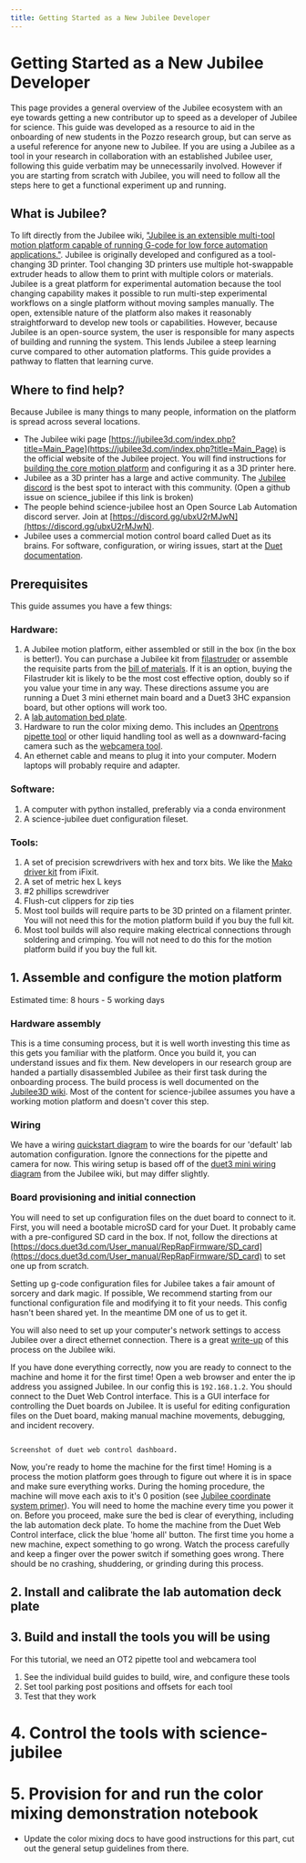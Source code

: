 ```yaml
---
title: Getting Started as a New Jubilee Developer
---
```


# Getting Started as a New Jubilee Developer

This page provides a general overview of the Jubilee ecosystem with an eye towards getting a new contributor up to speed as a developer of Jubilee for science. This guide was developed as a resource to aid in the onboarding of new students in the Pozzo research group, but can serve as a useful reference for anyone new to Jubilee. If you are using a Jubilee as a tool in your research in collaboration with an established Jubilee user, following this guide verbatim may be unnecessarily involved. However if you are starting from scratch with Jubilee, you will need to follow all the steps here to get a functional experiment up and running. 

## What is Jubilee?

To lift directly from the Jubilee wiki, ["Jubilee is an extensible multi-tool motion platform capable of running G-code for low force automation applications."](https://jubilee3d.com/index.php?title=Main_Page). Jubilee is originally developed and configured as a tool-changing 3D printer. Tool changing 3D printers use multiple hot-swappable extruder heads to allow them to print with multiple colors or materials. Jubilee is a great platform for experimental automation because the tool changing capability makes it possible to run multi-step experimental workflows on a single platform without moving samples manually. The open, extensible nature of the platform also makes it reasonably straightforward to develop new tools or capabilities. However, because Jubilee is an open-source system, the user is responsible for many aspects of building and running the system. This lends Jubilee a steep learning curve compared to other automation platforms. This guide provides a pathway to flatten that learning curve.

## Where to find help? 

Because Jubilee is many things to many people, information on the platform is spread across several locations. 

- The Jubilee wiki page [https://jubilee3d.com/index.php?title=Main_Page](https://jubilee3d.com/index.php?title=Main_Page) is the official website of the Jubilee project. You will find instructions for [building the core motion platform](https://jubilee3d.com/index.php?title=Assembly_Instructions) and configuring it as a 3D printer here. 
- Jubilee as a 3D printer has a large and active community. The [Jubilee discord](https://discord.gg/RxMaGJdGH9) is the best spot to interact with this community. (Open a github issue on science_jubilee if this link is broken)
- The people behind science-jubilee host an Open Source Lab Automation discord server. Join at [https://discord.gg/ubxU2rMJwN](https://discord.gg/ubxU2rMJwN). 
- Jubilee uses a commercial motion control board called Duet as its brains. For software, configuration, or wiring issues, start at the [Duet documentation](https://docs.duet3d.com/).


## Prerequisites

This guide assumes you have a few things:

### Hardware:

1. A Jubilee motion platform, either assembled or still in the box (in the box is better!). You can purchase a Jubilee kit from [filastruder](https://www.filastruder.com/collections/jubilee/products/jubilee-motion-platform-kit) or assemble the requisite parts from the [bill of materials](https://jubilee3d.com/index.php?title=Getting_Parts). If it is an option, buying the Filastruder kit is likely to be the most cost effective option, doubly so if you value your time in any way. These directions assume you are running a Duet 3 mini ethernet main board and a Duet3 3HC expansion board, but other options will work too. 
2. A [lab automation bed plate](https://github.com/machineagency/science-jubilee/tree/main/tool_library/bed_plate).
3. Hardware to run the color mixing demo. This includes an [Opentrons pipette tool](https://github.com/machineagency/science-jubilee/tree/main/tool_library/OT2_pipette) or other liquid handling tool as well as a downward-facing camera such as the [webcamera tool](https://github.com/machineagency/science-jubilee/tree/main/tool_library/webcamera).
4. An ethernet cable and means to plug it into your computer. Modern laptops will probably require and adapter. 

### Software:

1. A computer with python installed, preferably via a conda environment
2. A science-jubilee duet configuration fileset. 

### Tools:

1. A set of precision screwdrivers with hex and torx bits. We like the [Mako driver kit](https://www.ifixit.com/products/mako-driver-kit-64-precision-bits) from iFixit.
2. A set of metric hex L keys
3. #2 phillips screwdriver
4. Flush-cut clippers for zip ties 
5. Most tool builds will require parts to be 3D printed on a filament printer. You will not need this for the motion platform build if you buy the full kit.
6. Most tool builds will also require making electrical connections through soldering and crimping. You will not need to do this for the motion platform build if you buy the full kit.


## 1. Assemble and configure the motion platform

Estimated time: 8 hours - 5 working days

### Hardware assembly

This is a time consuming process, but it is well worth investing this time as this gets you familiar with the platform. Once you build it, you can understand issues and fix them. New developers in our research group are handed a partially disassembled Jubilee as their first task during the onboarding process. The build process is well documented on the [Jubilee3D wiki](https://jubilee3d.com/index.php?title=Assembly_Instructions). Most of the content for science-jubilee assumes you have a working motion platform and doesn't cover this step. 

### Wiring

We have a wiring [quickstart diagram](https://github.com/machineagency/science-jubilee/blob/main/docs/pdfs/jubilee_wiring_colormix.pdf) to wire the boards for our 'default' lab automation configuration. Ignore the connections for the pipette and camera for now. This wiring setup is based off of the [duet3 mini wiring diagram](https://raw.githubusercontent.com/machineagency/jubilee/main/frame/assembly_instructions/wiring/duet3_mini/duet3_mini_frame_wiring.png) from the Jubilee wiki, but may differ slightly. 

### Board provisioning and initial connection

You will need to set up configuration files on the duet board to connect to it. First, you will need a bootable microSD card for your Duet. It probably came with a pre-configured SD card in the box. If not, follow the directions at [https://docs.duet3d.com/User_manual/RepRapFirmware/SD_card](https://docs.duet3d.com/User_manual/RepRapFirmware/SD_card) to set one up from scratch.

Setting up g-code configuration files for Jubilee takes a fair amount of sorcery and dark magic. If possible, We recommend starting from our functional configuration file and modifying it to fit your needs. This config hasn't been shared yet. In the meantime DM one of us to get it. 

You will also need to set up your computer's network settings to access Jubilee over a direct ethernet connection. There is a great [write-up](https://jubilee3d.com/index.php?title=Connecting_to_Jubilee) of this process on the Jubilee wiki. 

If you have done everything correctly, now you are ready to connect to the machine and home it for the first time! Open a web browser and enter the ip address you assigned Jubilee. In our config this is `192.168.1.2`. You should connect to the Duet Web Control interface. This is a GUI interface for controlling the Duet boards on Jubilee. It is useful for editing configuration files on the Duet board, making manual machine movements, debugging, and incident recovery. 

```{figure} _static/duet_web_control.png

Screenshot of duet web control dashboard.
```

Now, you're ready to home the machine for the first time! Homing is a process the motion platform goes through to figure out where it is in space and make sure everything works. During the homing procedure, the machine will move each axis to it's 0 position (see [Jubilee coordinate system primer](primer.md)). You will need to home the machine every time you power it on. Before you proceed, make sure the bed is clear of everything, including the lab automation deck plate. To home the machine from the Duet Web Control interface, click the blue 'home all' button. The first time you home a new machine, expect something to go wrong. Watch the process carefully and keep a finger over the power switch if something goes wrong. There should be no crashing, shuddering, or grinding during this process.



## 2. Install and calibrate the lab automation deck plate


## 3. Build and install the tools you will be using 

For this tutorial, we need an OT2 pipette tool and webcamera tool

1. See the individual build guides to build, wire, and configure these tools
2. Set tool parking post positions and offsets for each tool
3. Test that they work

# 4. Control the tools with science-jubilee


# 5. Provision for and run the color mixing demonstration notebook

- Update the color mixing docs to have good instructions for this part, cut out the general setup guidelines from there. 